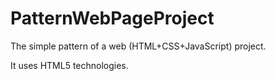 PatternWebPageProject
=====================

The simple pattern of a web (HTML+CSS+JavaScript) project.

It uses HTML5 technologies.

